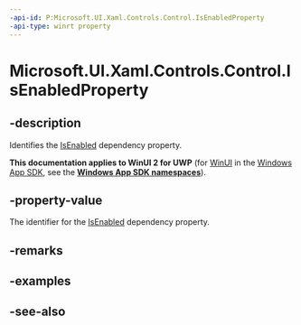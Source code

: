 ```yaml
---
-api-id: P:Microsoft.UI.Xaml.Controls.Control.IsEnabledProperty
-api-type: winrt property
---
```


<!-- Property syntax
public Windows.UI.Xaml.DependencyProperty IsEnabledProperty { get; }
-->

# Microsoft.UI.Xaml.Controls.Control.IsEnabledProperty

## -description
Identifies the [IsEnabled](control_isenabled.md) dependency property.

**This documentation applies to WinUI 2 for UWP** (for [WinUI](/windows/apps/winui/winui3/) in the [Windows App SDK](/windows/apps/windows-app-sdk/), see the **[Windows App SDK namespaces](/windows/windows-app-sdk/api/winrt/)**).

## -property-value
The identifier for the [IsEnabled](control_isenabled.md) dependency property.

## -remarks

## -examples

## -see-also
